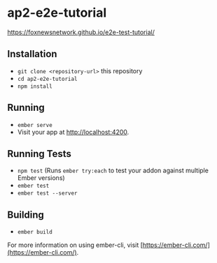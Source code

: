 # ap2-e2e-tutorial

https://foxnewsnetwork.github.io/e2e-test-tutorial/

## Installation

* `git clone <repository-url>` this repository
* `cd ap2-e2e-tutorial`
* `npm install`

## Running

* `ember serve`
* Visit your app at [http://localhost:4200](http://localhost:4200).

## Running Tests

* `npm test` (Runs `ember try:each` to test your addon against multiple Ember versions)
* `ember test`
* `ember test --server`

## Building

* `ember build`

For more information on using ember-cli, visit [https://ember-cli.com/](https://ember-cli.com/).

